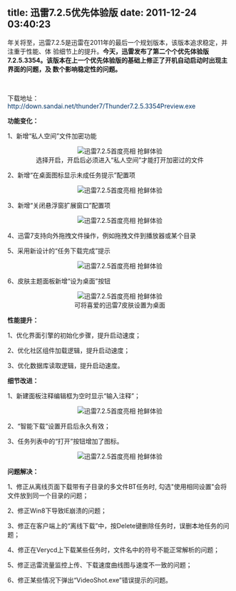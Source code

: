 title: 迅雷7.2.5优先体验版
date: 2011-12-24 03:40:23
---

<p style="margin-top:0px;margin-bottom:1em;padding-top:0px;padding-right:0px;padding-bottom:0px;padding-left:0px;">
	年关将至，迅雷7.2.5是迅雷在2011年的最后一个规划版本，该版本追求稳定，并注重于性能、体 验细节上的提升。<span style="margin-top:0px;margin-right:0px;margin-bottom:0px;margin-left:0px;padding-top:0px;padding-right:0px;padding-bottom:0px;padding-left:0px;font-weight:bold;">今天，迅雷发布了第二个个优先体验版7.2.5.3354。该版本在上一个优先体验版的基础上修正了开机自动启动时出现主界面的问题，及 数个影响稳定性的问题。</span>
</p>
<p style="margin-top:0px;margin-bottom:1em;padding-top:0px;padding-right:0px;padding-bottom:0px;padding-left:0px;">
	<br />
</p>
<p style="margin-top:0px;margin-bottom:1em;padding-top:0px;padding-right:0px;padding-bottom:0px;padding-left:0px;">
	下载地址：<br style="margin-top:0px;margin-right:0px;margin-bottom:0px;margin-left:0px;padding-top:0px;padding-right:0px;padding-bottom:0px;padding-left:0px;" />
<a class="f14_link" target="_blank" href="http://down.sandai.net/thunder7/Thunder7.2.5.3354Preview.exe" style="margin-top:0px;margin-right:0px;margin-bottom:0px;margin-left:0px;padding-top:0px;padding-right:0px;padding-bottom:0px;padding-left:0px;color:#003366;text-decoration:none;">http://down.sandai.net/thunder7/Thunder7.2.5.3354Preview.exe</a>
</p>
<p style="margin-top:0px;margin-bottom:1em;padding-top:0px;padding-right:0px;padding-bottom:0px;padding-left:0px;">
	<strong style="margin-top:0px;margin-right:0px;margin-bottom:0px;margin-left:0px;padding-top:0px;padding-right:0px;padding-bottom:0px;padding-left:0px;">功能变化：</strong>
</p>
<p style="margin-top:0px;margin-bottom:1em;padding-top:0px;padding-right:0px;padding-bottom:0px;padding-left:0px;">
	1、新增“私人空间”文件加密功能
</p>
<p align="center" style="margin-top:0px;margin-bottom:1em;padding-top:0px;padding-right:0px;padding-bottom:0px;padding-left:0px;">
	<img alt="迅雷7.2.5首度亮相 抢鲜体验" src="http://img.cnbeta.com/newsimg/111223/2140530655871531.jpg" style="margin-top:0px;margin-right:0px;margin-bottom:0px;margin-left:0px;padding-top:0px;padding-right:0px;padding-bottom:0px;padding-left:0px;border-style:initial;border-color:initial;" /><br style="margin-top:0px;margin-right:0px;margin-bottom:0px;margin-left:0px;padding-top:0px;padding-right:0px;padding-bottom:0px;padding-left:0px;" />
选择开启，开启后必须进入“私人空间”才能打开加密过的文件
</p>
<p style="margin-top:0px;margin-bottom:1em;padding-top:0px;padding-right:0px;padding-bottom:0px;padding-left:0px;">
	2、新增“在桌面图标显示未成任务提示”配置项
</p>
<p style="margin-top:0px;margin-bottom:1em;padding-top:0px;padding-right:0px;padding-bottom:0px;padding-left:0px;text-align:center;">
	<img alt="迅雷7.2.5首度亮相 抢鲜体验" src="http://img.cnbeta.com/newsimg/111223/21405418964173.jpg" style="margin-top:0px;margin-right:0px;margin-bottom:0px;margin-left:0px;padding-top:0px;padding-right:0px;padding-bottom:0px;padding-left:0px;border-style:initial;border-color:initial;" />
</p>
<p style="margin-top:0px;margin-bottom:1em;padding-top:0px;padding-right:0px;padding-bottom:0px;padding-left:0px;">
	3、新增“关闭悬浮窗扩展窗口”配置项
</p>
<p style="margin-top:0px;margin-bottom:1em;padding-top:0px;padding-right:0px;padding-bottom:0px;padding-left:0px;text-align:center;">
	<img alt="迅雷7.2.5首度亮相 抢鲜体验" src="http://img.cnbeta.com/newsimg/111223/2140542274485343.jpg" style="margin-top:0px;margin-right:0px;margin-bottom:0px;margin-left:0px;padding-top:0px;padding-right:0px;padding-bottom:0px;padding-left:0px;border-style:initial;border-color:initial;" />
</p>
<p style="margin-top:0px;margin-bottom:1em;padding-top:0px;padding-right:0px;padding-bottom:0px;padding-left:0px;">
	4、迅雷7支持向外拖拽文件操作，例如拖拽文件到播放器或某个目录
</p>
<p style="margin-top:0px;margin-bottom:1em;padding-top:0px;padding-right:0px;padding-bottom:0px;padding-left:0px;">
	5、采用新设计的“任务下载完成”提示
</p>
<p style="margin-top:0px;margin-bottom:1em;padding-top:0px;padding-right:0px;padding-bottom:0px;padding-left:0px;text-align:center;">
	<img alt="迅雷7.2.5首度亮相 抢鲜体验" src="http://img.cnbeta.com/newsimg/111223/2140543782168917.jpg" style="margin-top:0px;margin-right:0px;margin-bottom:0px;margin-left:0px;padding-top:0px;padding-right:0px;padding-bottom:0px;padding-left:0px;border-style:initial;border-color:initial;" />
</p>
<p style="margin-top:0px;margin-bottom:1em;padding-top:0px;padding-right:0px;padding-bottom:0px;padding-left:0px;">
	6、皮肤主题面板新增“设为桌面”按钮
</p>
<p style="margin-top:0px;margin-bottom:1em;padding-top:0px;padding-right:0px;padding-bottom:0px;padding-left:0px;text-align:center;">
	<img alt="迅雷7.2.5首度亮相 抢鲜体验" src="http://img.cnbeta.com/newsimg/111223/2140544832006687.jpg" style="margin-top:0px;margin-right:0px;margin-bottom:0px;margin-left:0px;padding-top:0px;padding-right:0px;padding-bottom:0px;padding-left:0px;border-style:initial;border-color:initial;" /><br style="margin-top:0px;margin-right:0px;margin-bottom:0px;margin-left:0px;padding-top:0px;padding-right:0px;padding-bottom:0px;padding-left:0px;" />
可将喜爱的迅雷7皮肤设置为桌面
</p>
<p style="margin-top:0px;margin-bottom:1em;padding-top:0px;padding-right:0px;padding-bottom:0px;padding-left:0px;">
	<strong style="margin-top:0px;margin-right:0px;margin-bottom:0px;margin-left:0px;padding-top:0px;padding-right:0px;padding-bottom:0px;padding-left:0px;">性能提升：</strong>
</p>
<p style="margin-top:0px;margin-bottom:1em;padding-top:0px;padding-right:0px;padding-bottom:0px;padding-left:0px;">
	1、优化界面引擎的初始化步骤，提升启动速度；
</p>
<p style="margin-top:0px;margin-bottom:1em;padding-top:0px;padding-right:0px;padding-bottom:0px;padding-left:0px;">
	2、优化社区组件加载逻辑，提升启动速度；
</p>
<p style="margin-top:0px;margin-bottom:1em;padding-top:0px;padding-right:0px;padding-bottom:0px;padding-left:0px;">
	3、优化数据库读取逻辑，提升启动速度。
</p>
<p style="margin-top:0px;margin-bottom:1em;padding-top:0px;padding-right:0px;padding-bottom:0px;padding-left:0px;">
	<strong style="margin-top:0px;margin-right:0px;margin-bottom:0px;margin-left:0px;padding-top:0px;padding-right:0px;padding-bottom:0px;padding-left:0px;">细节改进：</strong>
</p>
<p style="margin-top:0px;margin-bottom:1em;padding-top:0px;padding-right:0px;padding-bottom:0px;padding-left:0px;">
	1、新建面板注释编辑框为空时显示“输入注释”；
</p>
<p align="center" style="margin-top:0px;margin-bottom:1em;padding-top:0px;padding-right:0px;padding-bottom:0px;padding-left:0px;">
	<img alt="迅雷7.2.5首度亮相 抢鲜体验" src="http://img.cnbeta.com/newsimg/111223/21405452039151629.jpg" style="margin-top:0px;margin-right:0px;margin-bottom:0px;margin-left:0px;padding-top:0px;padding-right:0px;padding-bottom:0px;padding-left:0px;border-style:initial;border-color:initial;" />
</p>
<p style="margin-top:0px;margin-bottom:1em;padding-top:0px;padding-right:0px;padding-bottom:0px;padding-left:0px;">
	2、“智能下载”设置开启后永久有效；
</p>
<p style="margin-top:0px;margin-bottom:1em;padding-top:0px;padding-right:0px;padding-bottom:0px;padding-left:0px;">
	3、任务列表中的“打开”按钮增加了图标。
</p>
<p style="margin-top:0px;margin-bottom:1em;padding-top:0px;padding-right:0px;padding-bottom:0px;padding-left:0px;text-align:center;">
	<img alt="迅雷7.2.5首度亮相 抢鲜体验" src="http://img.cnbeta.com/newsimg/111223/214058623877805.jpg" style="margin-top:0px;margin-right:0px;margin-bottom:0px;margin-left:0px;padding-top:0px;padding-right:0px;padding-bottom:0px;padding-left:0px;border-style:initial;border-color:initial;" />
</p>
<p style="margin-top:0px;margin-bottom:1em;padding-top:0px;padding-right:0px;padding-bottom:0px;padding-left:0px;">
	<strong style="margin-top:0px;margin-right:0px;margin-bottom:0px;margin-left:0px;padding-top:0px;padding-right:0px;padding-bottom:0px;padding-left:0px;">问题解决：</strong>
</p>
<p style="margin-top:0px;margin-bottom:1em;padding-top:0px;padding-right:0px;padding-bottom:0px;padding-left:0px;">
	1、修正从离线页面下载带有子目录的多文件BT任务时, 勾选"使用相同设置"会将文件放到同一个目录的问题；
</p>
<p style="margin-top:0px;margin-bottom:1em;padding-top:0px;padding-right:0px;padding-bottom:0px;padding-left:0px;">
	2、修正Win8下导致IE崩溃的问题；
</p>
<p style="margin-top:0px;margin-bottom:1em;padding-top:0px;padding-right:0px;padding-bottom:0px;padding-left:0px;">
	3、修正在客户端上的“离线下载”中，按Delete键删除任务时，误删本地任务的问题；
</p>
<p style="margin-top:0px;margin-bottom:1em;padding-top:0px;padding-right:0px;padding-bottom:0px;padding-left:0px;">
	4、修正在Verycd上下载某些任务时，文件名中的符号不能正常解析的问题；
</p>
<p style="margin-top:0px;margin-bottom:1em;padding-top:0px;padding-right:0px;padding-bottom:0px;padding-left:0px;">
	5、修正迅雷流量监控上传、下载速度曲线图与速度不一致的问题；
</p>
<p style="margin-top:0px;margin-bottom:1em;padding-top:0px;padding-right:0px;padding-bottom:0px;padding-left:0px;">
	6、修正某些情况下弹出“VideoShot.exe”错误提示的问题。
</p>